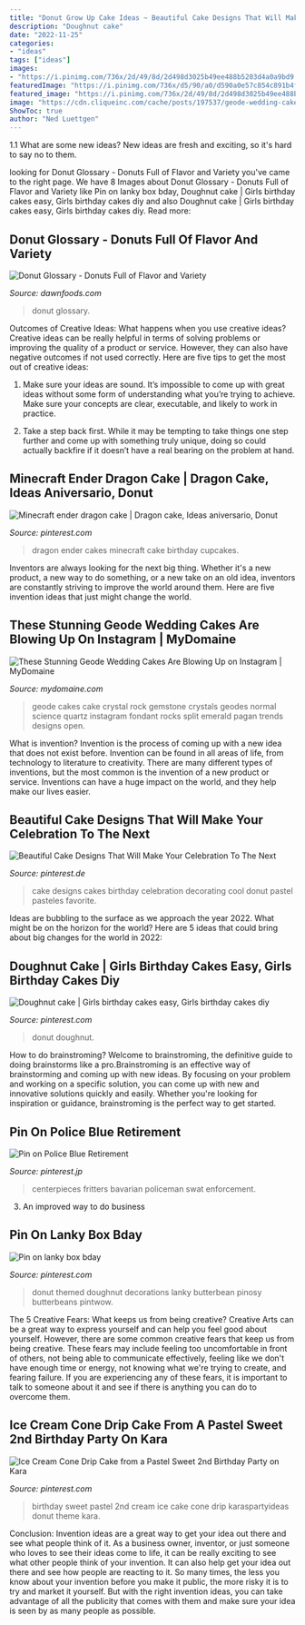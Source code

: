 ```yaml
---
title: "Donut Grow Up Cake Ideas ~ Beautiful Cake Designs That Will Make Your Celebration To The Next"
description: "Doughnut cake"
date: "2022-11-25"
categories:
- "ideas"
tags: ["ideas"]
images:
- "https://i.pinimg.com/736x/2d/49/8d/2d498d3025b49ee488b5203d4a0a9bd9.jpg"
featuredImage: "https://i.pinimg.com/736x/d5/90/a0/d590a0e57c854c891b4fef433016c1fb.jpg"
featured_image: "https://i.pinimg.com/736x/2d/49/8d/2d498d3025b49ee488b5203d4a0a9bd9.jpg"
image: "https://cdn.cliqueinc.com/cache/posts/197537/geode-wedding-cakes-197537-1468343970-promo.700x0c.png"
ShowToc: true
author: "Ned Luettgen"
---
```



1.1 What are some new ideas?
New ideas are fresh and exciting, so it's hard to say no to them.

	

		
looking for Donut Glossary - Donuts Full of Flavor and Variety you've came to the right page. We have 8 Images about Donut Glossary - Donuts Full of Flavor and Variety like Pin on lanky box bday, Doughnut cake | Girls birthday cakes easy, Girls birthday cakes diy and also Doughnut cake | Girls birthday cakes easy, Girls birthday cakes diy. Read more:
		
    
## Donut Glossary - Donuts Full Of Flavor And Variety

<img loading=lazy src="https://www.dawnfoods.com/images/default-source/articles/20200529_poster_donut_glossary_print-803x1201-48f3f73.png?sfvrsn=c320219e_0&amp;MaxWidth=1067&amp;MaxHeight=3845&amp;ScaleUp=false&amp;Quality=High&amp;Method=ResizeFitToAreaArguments&amp;Signature=9246B0AE47AAE0DC37CCFB77F77218C345804046" onerror="this.onerror=null;this.src='https://tse4.mm.bing.net/th?id=OIP.oYcWKMD-Bs76YPMDlMrUpwHaLE&amp;pid=15.1';" alt="Donut Glossary - Donuts Full of Flavor and Variety">

_Source: dawnfoods.com_

>donut glossary. 

	

Outcomes of Creative Ideas: What happens when you use creative ideas?
Creative ideas can be really helpful in terms of solving problems or improving the quality of a product or service. However, they can also have negative outcomes if not used correctly. Here are five tips to get the most out of creative ideas:
1. Make sure your ideas are sound. It’s impossible to come up with great ideas without some form of understanding what you’re trying to achieve. Make sure your concepts are clear, executable, and likely to work in practice.

2. Take a step back first. While it may be tempting to take things one step further and come up with something truly unique, doing so could actually backfire if it doesn’t have a real bearing on the problem at hand.

    
## Minecraft Ender Dragon Cake | Dragon Cake, Ideas Aniversario, Donut

<img loading=lazy src="https://i.pinimg.com/originals/a0/c9/24/a0c9248b9bf1e3079352a5af3f0074aa.jpg" onerror="this.onerror=null;this.src='https://tse4.mm.bing.net/th?id=OIP.NhE_rQuavpPD_PtYWI_CLAAAAA&amp;pid=15.1';" alt="Minecraft ender dragon cake | Dragon cake, Ideas aniversario, Donut">

_Source: pinterest.com_

>dragon ender cakes minecraft cake birthday cupcakes. 

	

Inventors are always looking for the next big thing. Whether it's a new product, a new way to do something, or a new take on an old idea, inventors are constantly striving to improve the world around them. Here are five invention ideas that just might change the world.

    
## These Stunning Geode Wedding Cakes Are Blowing Up On Instagram | MyDomaine

<img loading=lazy src="https://cdn.cliqueinc.com/cache/posts/197537/geode-wedding-cakes-197537-1468343970-promo.700x0c.png" onerror="this.onerror=null;this.src='https://tse3.mm.bing.net/th?id=OIP.yrg5DkcvzepntUvTxTeu5gHaJ3&amp;pid=15.1';" alt="These Stunning Geode Wedding Cakes Are Blowing Up on Instagram | MyDomaine">

_Source: mydomaine.com_

>geode cakes cake crystal rock gemstone crystals geodes normal science quartz instagram fondant rocks split emerald pagan trends designs open. 

	

What is invention?
Invention is the process of coming up with a new idea that does not exist before. Invention can be found in all areas of life, from technology to literature to creativity. There are many different types of inventions, but the most common is the invention of a new product or service. Inventions can have a huge impact on the world, and they help make our lives easier.

    
## Beautiful Cake Designs That Will Make Your Celebration To The Next

<img loading=lazy src="https://i.pinimg.com/736x/d5/90/a0/d590a0e57c854c891b4fef433016c1fb.jpg" onerror="this.onerror=null;this.src='https://tse3.mm.bing.net/th?id=OIP.fEe9uKw_P9MohLpK85kMuwAAAA&amp;pid=15.1';" alt="Beautiful Cake Designs That Will Make Your Celebration To The Next">

_Source: pinterest.de_

>cake designs cakes birthday celebration decorating cool donut pastel pasteles favorite. 

	

Ideas are bubbling to the surface as we approach the year 2022. What might be on the horizon for the world? Here are 5 ideas that could bring about big changes for the world in 2022:

    
## Doughnut Cake | Girls Birthday Cakes Easy, Girls Birthday Cakes Diy

<img loading=lazy src="https://i.pinimg.com/736x/62/d7/de/62d7debd5886eb9a29b8eb4b9ef6bf8d.jpg" onerror="this.onerror=null;this.src='https://tse3.mm.bing.net/th?id=OIP.iGn4Z0WAidd71MLzcQEE2gHaJ3&amp;pid=15.1';" alt="Doughnut cake | Girls birthday cakes easy, Girls birthday cakes diy">

_Source: pinterest.com_

>donut doughnut. 

	

How to do brainstroming?
Welcome to brainstroming, the definitive guide to doing brainstorms like a pro.Brainstroming is an effective way of brainstorming and coming up with new ideas. By focusing on your problem and working on a specific solution, you can come up with new and innovative solutions quickly and easily. Whether you're looking for inspiration or guidance, brainstroming is the perfect way to get started.

    
## Pin On Police Blue Retirement

<img loading=lazy src="https://i.pinimg.com/736x/5e/f1/09/5ef1095654ac360bc62958e9da312327.jpg" onerror="this.onerror=null;this.src='https://tse2.mm.bing.net/th?id=OIP.gZe2K-18ul8stY3VMBvhkADYEg&amp;pid=15.1';" alt="Pin on Police Blue Retirement">

_Source: pinterest.jp_

>centerpieces fritters bavarian policeman swat enforcement. 

	

3. An improved way to do business

    
## Pin On Lanky Box Bday

<img loading=lazy src="https://i.pinimg.com/736x/19/8d/36/198d36b5d0b882bc6684b2e167ad572c.jpg" onerror="this.onerror=null;this.src='https://tse1.mm.bing.net/th?id=OIP.F8ShLgY54Vjd9ImQC79h3AHaNK&amp;pid=15.1';" alt="Pin on lanky box bday">

_Source: pinterest.com_

>donut themed doughnut decorations lanky butterbean pinosy butterbeans pintwow. 

	

The 5 Creative Fears: What keeps us from being creative?
Creative Arts can be a great way to express yourself and can help you feel good about yourself. However, there are some common creative fears that keep us from being creative. These fears may include feeling too uncomfortable in front of others, not being able to communicate effectively, feeling like we don't have enough time or energy, not knowing what we're trying to create, and fearing failure. If you are experiencing any of these fears, it is important to talk to someone about it and see if there is anything you can do to overcome them.

    
## Ice Cream Cone Drip Cake From A Pastel Sweet 2nd Birthday Party On Kara

<img loading=lazy src="https://i.pinimg.com/736x/2d/49/8d/2d498d3025b49ee488b5203d4a0a9bd9.jpg" onerror="this.onerror=null;this.src='https://tse3.mm.bing.net/th?id=OIP.2Tuvg2SblnkIUfDzaajL8wHaLH&amp;pid=15.1';" alt="Ice Cream Cone Drip Cake from a Pastel Sweet 2nd Birthday Party on Kara">

_Source: pinterest.com_

>birthday sweet pastel 2nd cream ice cake cone drip karaspartyideas donut theme kara. 

	

Conclusion: Invention ideas are a great way to get your idea out there and see what people think of it.
As a business owner, inventor, or just someone who loves to see their ideas come to life, it can be really exciting to see what other people think of your invention. It can also help get your idea out there and see how people are reacting to it. So many times, the less you know about your invention before you make it public, the more risky it is to try and market it yourself. But with the right invention ideas, you can take advantage of all the publicity that comes with them and make sure your idea is seen by as many people as possible.

